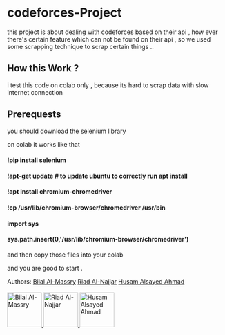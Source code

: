 # codeforces-Project


this project is about dealing with codeforces based on their api , how ever there's certain feature which can not be found on their api , so we used some scrapping technique to scrap certain things .. 




## How this Work ? 


i test this code on colab only , because its hard to scrap data with slow internet connection 

## Prerequests 

you should download the selenium library 

on colab it works like that 


#### !pip install selenium
#### !apt-get update # to update ubuntu to correctly run apt install
#### !apt install chromium-chromedriver
#### !cp /usr/lib/chromium-browser/chromedriver /usr/bin

#### import sys
#### sys.path.insert(0,'/usr/lib/chromium-browser/chromedriver')

and then copy those files into your colab 

and you are good to start . 



<p align="left"> 
Authors: <a href="https://github.com/bilalalmassry">Bilal Al-Massry</a> <a href="https://github.com/riadAlnajjar">Riad Al-Najjar</a> <a href="https://github.com/HusamAlsayed">Husam Alsayed Ahmad</a>
   
</br>
</br>
  <a href="https://github.com/bilalalmassry" target="_blank"> 
    <img src="https://github.com/bilalalmassry.png" alt="Bilal Al-Massry" title="Bilal Al-Massry" width="80" height="80"/> 
 </a>
   <a href="https://github.com/riadAlnajjar" target="_blank"> 
    <img src="https://github.com/riadAlnajjar.png" alt="Riad Al-Najjar" title="Riad Al-Najjar" width="80" height="80"/> 
 </a>
 
 </a>
   <a href="https://github.com/HusamAlsayed" target="_blank"> 
    <img src="https://github.com/HusamAlsayed.png" alt="Husam Alsayed Ahmad" title="Husam Alsayed Ahmad" width="80" height="80"/> 
 </a>

